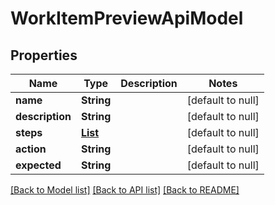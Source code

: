 # WorkItemPreviewApiModel
## Properties

| Name | Type | Description | Notes |
|------------ | ------------- | ------------- | -------------|
| **name** | **String** |  | [default to null] |
| **description** | **String** |  | [default to null] |
| **steps** | [**List**](WorkItemPreviewStepApiModel.md) |  | [default to null] |
| **action** | **String** |  | [default to null] |
| **expected** | **String** |  | [default to null] |

[[Back to Model list]](../README.md#documentation-for-models) [[Back to API list]](../README.md#documentation-for-api-endpoints) [[Back to README]](../README.md)

